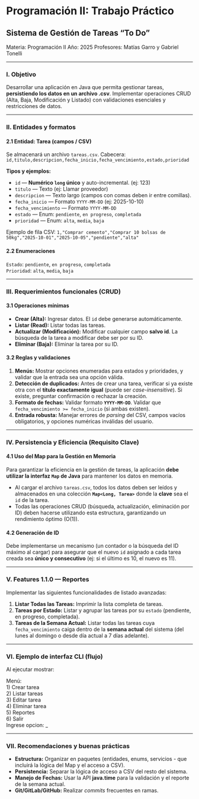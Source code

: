 # **Programación II: Trabajo Práctico**

## **Sistema de Gestión de Tareas “To Do”**

Materia: Programación II Año: 2025 Profesores: Matías Garro y Gabriel Tonelli

---

### **I. Objetivo**

Desarrollar una aplicación en Java que permita gestionar tareas, **persistiendo los datos en un archivo .csv**. Implementar operaciones CRUD (Alta, Baja, Modificación y Listado) con validaciones esenciales y restricciones de datos.

---

### **II. Entidades y formatos**

#### **2.1 Entidad: Tarea (campos / CSV)**

Se almacenará un archivo `tareas.csv`. Cabecera: `id,titulo,descripcion,fecha_inicio,fecha_vencimiento,estado,prioridad`

**Tipos y ejemplos:**

* `id` — **Numérico `long` único** y auto-incremental. (ej: 123\)  
* `titulo` — Texto (ej: Llamar proveedor)  
* `descripcion` — Texto largo (campos con comas deben ir entre comillas).  
* `fecha_inicio` — Formato `YYYY-MM-DD` (ej: 2025-10-10)  
* `fecha_vencimiento` — Formato `YYYY-MM-DD`  
* `estado` — Enum: `pendiente`, `en progreso`, `completada`  
* `prioridad` — Enum: `alta`, `media`, `baja`

Ejemplo de fila CSV: `1,"Comprar cemento","Comprar 10 bolsas de 50kg","2025-10-01","2025-10-05","pendiente","alta"`

#### **2.2 Enumeraciones**

`Estado`: `pendiente`, `en progreso`, `completada`   
`Prioridad`: `alta`, `media`, `baja`

---

### **III. Requerimientos funcionales (CRUD)**

#### **3.1 Operaciones mínimas**

* **Crear (Alta):** Ingresar datos. El `id` debe generarse automáticamente.  
* **Listar (Read):** Listar todas las tareas.  
* **Actualizar (Modificación):** Modificar cualquier campo **salvo id**. La búsqueda de la tarea a modificar debe ser por su ID.  
* **Eliminar (Baja):** Eliminar la tarea por su ID.

#### **3.2 Reglas y validaciones**

1. **Menús:** Mostrar opciones enumeradas para estados y prioridades, y validar que la entrada sea una opción válida.  
2. **Detección de duplicados:** Antes de crear una tarea, verificar si ya existe otra con el **título exactamente igual** (puede ser *case-insensitive*). Si existe, preguntar confirmación o rechazar la creación.  
3. **Formato de fechas:** Validar formato **`YYYY-MM-DD`**. Validar que `fecha_vencimiento >= fecha_inicio` (si ambas existen).  
4. **Entrada robusta:** Manejar errores de *parsing* del CSV, campos vacíos obligatorios, y opciones numéricas inválidas del usuario.

---

### **IV. Persistencia y Eficiencia (Requisito Clave)**

#### **4.1 Uso del Map para la Gestión en Memoria**

Para garantizar la eficiencia en la gestión de tareas, la aplicación **debe utilizar la interfaz `Map` de Java** para mantener los datos en memoria.

* Al cargar el archivo `tareas.csv`, todos los datos deben ser leídos y almacenados en una colección **`Map<Long, Tarea>`** donde la **clave** sea el `id` de la tarea.  
* Todas las operaciones CRUD (búsqueda, actualización, eliminación por ID) deben hacerse utilizando esta estructura, garantizando un rendimiento óptimo (O(1)).

#### **4.2 Generación de ID**

Debe implementarse un mecanismo (un contador o la búsqueda del ID máximo al cargar) para asegurar que el nuevo `id` asignado a cada tarea creada sea **único y consecutivo** (ej: si el último es 10, el nuevo es 11).

---

### **V. Features 1.1.0 — Reportes**

Implementar las siguientes funcionalidades de listado avanzadas:

1. **Listar Todas las Tareas:** Imprimir la lista completa de tareas.  
2. **Tareas por Estado:** Listar y agrupar las tareas por su `estado` (pendiente, en progreso, completada).  
3. **Tareas de la Semana Actual:** Listar todas las tareas cuya `fecha_vencimiento` caiga dentro de la **semana actual** del sistema (del lunes al domingo o desde día actual a 7 días adelante).

---

### **VI. Ejemplo de interfaz CLI (flujo)**

Al ejecutar mostrar:

Menú:  
1\) Crear tarea  
2\) Listar tareas  
3\) Editar tarea  
4\) Eliminar tarea  
5\) Reportes  
6\) Salir  
Ingrese opcion: \_

---

### **VII. Recomendaciones y buenas prácticas**

* **Estructura:** Organizar en paquetes (entidades, enums, servicios \- que incluirá la lógica del Map y el acceso a CSV).  
* **Persistencia:** Separar la lógica de acceso a CSV del resto del sistema.  
* **Manejo de Fechas:** Usar la API **java.time** para la validación y el reporte de la semana actual.  
* **Git/GitLab/GitHub:** Realizar *commits* frecuentes en ramas.

